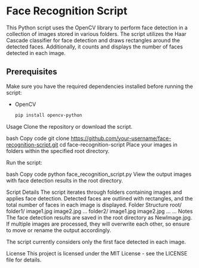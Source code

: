 # Face Recognition Script

This Python script uses the OpenCV library to perform face detection in a collection of images stored in various folders. The script utilizes the Haar Cascade classifier for face detection and draws rectangles around the detected faces. Additionally, it counts and displays the number of faces detected in each image.

## Prerequisites

Make sure you have the required dependencies installed before running the script:

- OpenCV
  ```bash
  pip install opencv-python
Usage
Clone the repository or download the script.

bash
Copy code
git clone https://github.com/your-username/face-recognition-script.git
cd face-recognition-script
Place your images in folders within the specified root directory.

Run the script:

bash
Copy code
python face_recognition_script.py
View the output images with face detection results in the root directory.

Script Details
The script iterates through folders containing images and applies face detection.
Detected faces are outlined with rectangles, and the total number of faces in each image is displayed.
Folder Structure
root/
folder1/
image1.jpg
image2.jpg
...
folder2/
image1.jpg
image2.jpg
...
...
Notes
The face detection results are saved in the root directory as NewImage.jpg. If multiple images are processed, they will overwrite each other, so ensure to move or rename the output accordingly.

The script currently considers only the first face detected in each image.

License
This project is licensed under the MIT License - see the LICENSE file for details.

